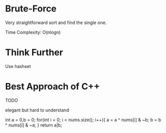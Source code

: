 # Brute-Force

Very straightforward sort and find the single one.

Time Complexity: O(nlogn)

# Think Further

Use hashset

# Best Approach of C++

TODO

elegant but hard to understand

int a = 0,b = 0;
        for(int i = 0; i < nums.size(); i++){
            a = a ^ nums[i] & ~b;
            b = b ^ nums[i] & ~a;
        }
        return a|b;